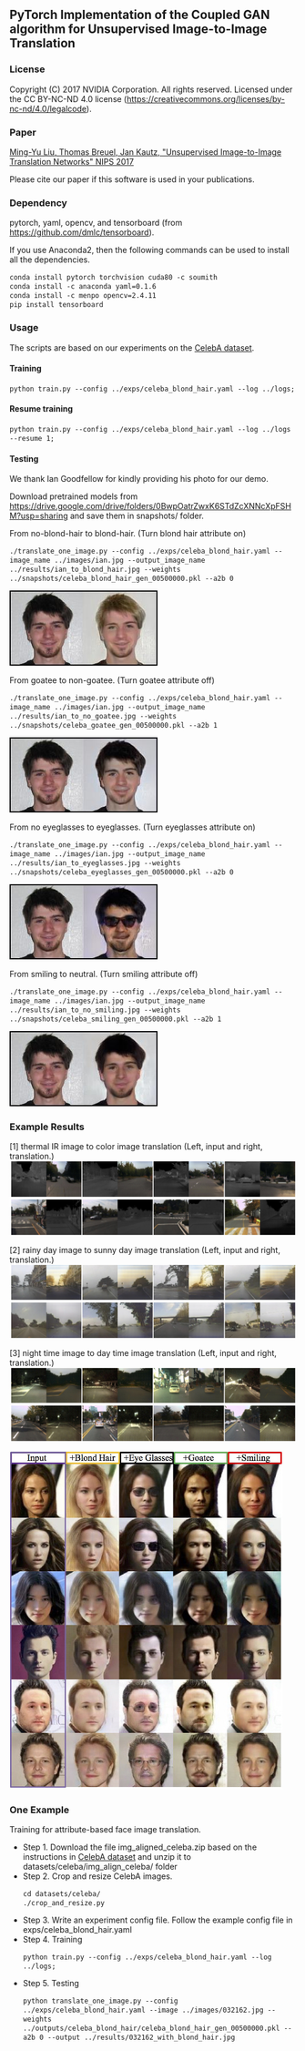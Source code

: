

## PyTorch Implementation of the Coupled GAN algorithm for Unsupervised Image-to-Image Translation

### License

Copyright (C) 2017 NVIDIA Corporation.  All rights reserved.
Licensed under the CC BY-NC-ND 4.0 license (https://creativecommons.org/licenses/by-nc-nd/4.0/legalcode). 

### Paper

[Ming-Yu Liu, Thomas Breuel, Jan Kautz, "Unsupervised Image-to-Image Translation Networks" NIPS 2017](https://arxiv.org/abs/1703.00848)

Please cite our paper if this software is used in your publications.

### Dependency
pytorch, yaml, opencv, and tensorboard (from https://github.com/dmlc/tensorboard).

If you use Anaconda2, then the following commands can be used to install all the dependencies.

```
conda install pytorch torchvision cuda80 -c soumith
conda install -c anaconda yaml=0.1.6
conda install -c menpo opencv=2.4.11
pip install tensorboard
```

### Usage

The scripts are based on our experiments on the [CelebA dataset](http://mmlab.ie.cuhk.edu.hk/projects/CelebA.html).

#### Training
```
python train.py --config ../exps/celeba_blond_hair.yaml --log ../logs;
```
#### Resume training
 ```
python train.py --config ../exps/celeba_blond_hair.yaml --log ../logs --resume 1;
```
#### Testing 

We thank Ian Goodfellow for kindly providing his photo for our demo.

Download pretrained models from https://drive.google.com/drive/folders/0BwpOatrZwxK6STdZcXNNcXpFSHM?usp=sharing and save them in snapshots/ folder.

From no-blond-hair to blond-hair. (Turn blond hair attribute on)
```
./translate_one_image.py --config ../exps/celeba_blond_hair.yaml --image_name ../images/ian.jpg --output_image_name ../results/ian_to_blond_hair.jpg --weights ../snapshots/celeba_blond_hair_gen_00500000.pkl --a2b 0
```
![No-blond-hair to blond-hair](./results/ian_to_blond_hair.jpg)

From goatee to non-goatee. (Turn goatee attribute off)
```
./translate_one_image.py --config ../exps/celeba_blond_hair.yaml --image_name ../images/ian.jpg --output_image_name ../results/ian_to_no_goatee.jpg --weights ../snapshots/celeba_goatee_gen_00500000.pkl --a2b 1
```
![Goatee to non-goatee](./results/ian_to_no_goatee.jpg)

From no eyeglasses to eyeglasses. (Turn eyeglasses attribute on)
```
./translate_one_image.py --config ../exps/celeba_blond_hair.yaml --image_name ../images/ian.jpg --output_image_name ../results/ian_to_eyeglasses.jpg --weights ../snapshots/celeba_eyeglasses_gen_00500000.pkl --a2b 0
```
![No-eyeglasses to eyeglasses](./results/ian_to_eyeglasses.jpg)

From smiling to neutral. (Turn smiling attribute off)
```
./translate_one_image.py --config ../exps/celeba_blond_hair.yaml --image_name ../images/ian.jpg --output_image_name ../results/ian_to_no_smiling.jpg --weights ../snapshots/celeba_smiling_gen_00500000.pkl --a2b 1
```
![Smiling to neutral](./results/ian_to_no_smiling.jpg)

### Example Results

[1] thermal IR image to color image translation (Left, input and right, translation.)
![](./docs/ir2vis.jpg)
![](./docs/vis2ir.jpg)

[2] rainy day image to sunny day image translation (Left, input and right, translation.)
![](./docs/rain2sunny.jpg)
![](./docs/sunny2rain.jpg)

[3] night time image to day time image translation (Left, input and right, translation.)
![](./docs/night2day.jpg)
![](./docs/day2night.jpg)

![](./docs/face_visualization.jpg)


### One Example

Training for attribute-based face image translation.

- Step 1. Download the file img_aligned_celeba.zip based on the instructions in [CelebA dataset](http://mmlab.ie.cuhk.edu.hk/projects/CelebA.html) and unzip it to datasets/celeba/img_align_celeba/ folder
- Step 2. Crop and resize CelebA images.
    ```
    cd datasets/celeba/
    ./crop_and_resize.py
    ```
- Step 3. Write an experiment config file. Follow the example config file in exps/celeba_blond_hair.yaml
- Step 4. Training
    ```
    python train.py --config ../exps/celeba_blond_hair.yaml --log ../logs;
    ```
- Step 5. Testing
    ```
    python translate_one_image.py --config ../exps/celeba_blond_hair.yaml --image ../images/032162.jpg --weights ../outputs/celeba_blond_hair/celeba_blond_hair_gen_00500000.pkl --a2b 0 --output ../results/032162_with_blond_hair.jpg
    ```
